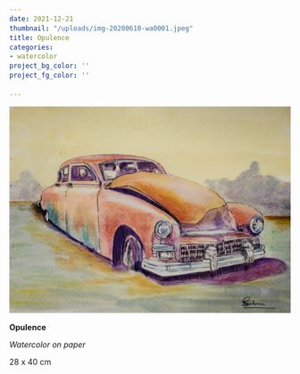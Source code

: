 ```yaml
---
date: 2021-12-21
thumbnail: "/uploads/img-20200610-wa0001.jpeg"
title: Opulence
categories:
- watercolor
project_bg_color: ''
project_fg_color: ''

---
```

![](/uploads/img-20200610-wa0001.jpeg)

**Opulence**

_Watercolor on paper_

28 x 40 cm